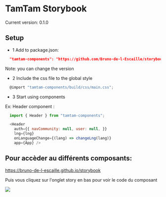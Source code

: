 # TamTam Storybook

Current version: 0.1.0

## Setup

- 1 Add to package.json:
```json
  "tamtam-components": "https://github.com/Bruno-de-l-Escaille/storybook.git#v0.1.0"
```

Note: you can change the version

- 2 Include the css file to the global style
```js  
  @import "tamtam-components/build/css/main.css";
```

- 3 Start using components

Ex: Header component :

```js
  import { Header } from "tamtam-components";

  <Header
    auth={{ navCommunity: null, user: null, }}
    lng={lng}
    onLanguageChange={(lang) => changeLng(lang)}
    app={App} />
```

## Pour accèder au différents composants: 
https://bruno-de-l-escaille.github.io/storybook

Puis vous cliquez sur l'onglet story en bas pour voir le code du composant

![](https://tamtam.s3.eu-west-1.amazonaws.com/cdn/img/wiki/storybook.png)

